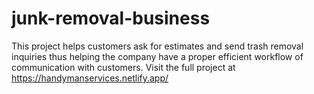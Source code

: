 # junk-removal-business
This project helps customers ask for estimates and send trash removal inquiries thus helping the company have a proper efficient workflow of communication with customers.
Visit the full project at https://handymanservices.netlify.app/
